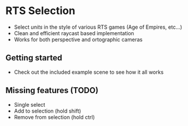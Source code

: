 # RTS Selection

- Select *units* in the style of various RTS games (Age of Empires, etc...)
- Clean and efficient raycast based implementation
- Works for both perspective and ortographic cameras

## Getting started

- Check out the included example scene to see how it all works

## Missing features (TODO)

- Single select
- Add to selection (hold shift)
- Remove from selection (hold ctrl)